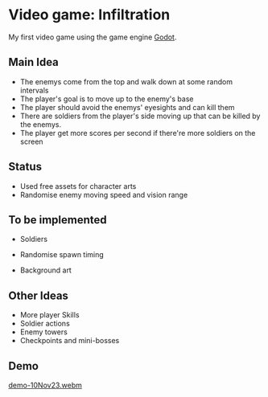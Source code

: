 # Video game: Infiltration 
My first video game using the game engine [Godot](https://godotengine.org/). 

## Main Idea
- The enemys come from the top and walk down at some random intervals
- The player's goal is to move up to the enemy's base
- The player should avoid the enemys' eyesights and can kill them
- There are soldiers from the player's side moving up that can be killed by the enemys. 
- The player get more scores per second if there're more soldiers on the screen 

## Status 
- Used free assets for character arts
- Randomise enemy moving speed and vision range

## To be implemented 
- Soldiers
- Randomise spawn timing

- Background art
  
## Other Ideas
- More player Skills
- Soldier actions
- Enemy towers
- Checkpoints and mini-bosses

## Demo 
[demo-10Nov23.webm](https://github.com/kwdChan/game-infiltration/assets/64915487/10d50165-6310-4865-8d4d-5b8148982103)
